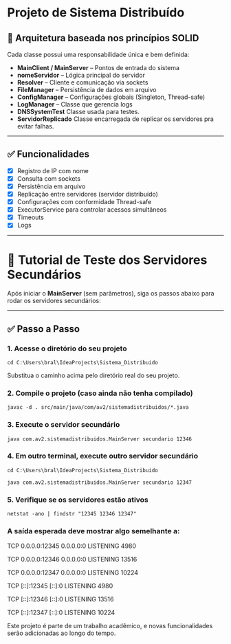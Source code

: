# Projeto de Sistema Distribuído

## 📌 Arquitetura baseada nos princípios SOLID

Cada classe possui uma responsabilidade única e bem definida:

- **MainClient / MainServer** – Pontos de entrada do sistema
- **nomeServidor** – Lógica principal do servidor
- **Resolver** – Cliente e comunicação via sockets
- **FileManager** – Persistência de dados em arquivo
- **ConfigManager** – Configurações globais (Singleton, Thread-safe)
- **LogManager** – Classe que gerencia logs
- **DNSSystemTest** Classe usada para testes.
- **ServidorReplicado** Classe encarregada de replicar os servidores pra evitar falhas.

---

## ✅ Funcionalidades

- [x] Registro de IP com nome  
- [x] Consulta com sockets  
- [x] Persistência em arquivo  
- [x] Replicação entre servidores (servidor distribuído)  
- [x] Configurações com conformidade Thread-safe  
- [x] ExecutorService para controlar acessos simultâneos  
- [x] Timeouts  
- [x] Logs

---
# 🧪 Tutorial de Teste dos Servidores Secundários

Após iniciar o **MainServer** (sem parâmetros), siga os passos abaixo para rodar os servidores secundários:

---

## ✅ Passo a Passo

### 1. Acesse o diretório do seu projeto

```cd C:\Users\bral\IdeaProjects\Sistema_Distribuido```

Substitua o caminho acima pelo diretório real do seu projeto.

### 2. Compile o projeto (caso ainda não tenha compilado)

```javac -d . src/main/java/com/av2/sistemadistribuidos/*.java```


### 3. Execute o servidor secundário
 ```java com.av2.sistemadistribuidos.MainServer secundario 12346```


### 4. Em outro terminal, execute outro servidor secundário

 ```cd C:\Users\bral\IdeaProjects\Sistema_Distribuido```

 ```java com.av2.sistemadistribuidos.MainServer secundario 12347```


### 5. Verifique se os servidores estão ativos

 ```netstat -ano | findstr "12345 12346 12347"```

### A saída esperada deve mostrar algo semelhante a:

   TCP 0.0.0.0:12345 0.0.0.0:0 LISTENING 4980

   TCP 0.0.0.0:12346 0.0.0.0:0 LISTENING 13516

   TCP 0.0.0.0:12347 0.0.0.0:0 LISTENING 10224

   TCP [::]:12345 [::]:0 LISTENING 4980

   TCP [::]:12346 [::]:0 LISTENING 13516

   TCP [::]:12347 [::]:0 LISTENING 10224


Este projeto é parte de um trabalho acadêmico, e novas funcionalidades serão adicionadas ao longo do tempo.
